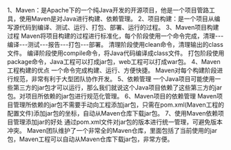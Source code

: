 1、Maven：是Apache下的一个纯Java开发的开源项目，他是一个项目管路工具，使用Maven是对Java进行构建、依赖管理。
2、项目构建：是一个项目从编写源代码到编译、测试、运行、打包、部署、运行的过程。
3、Maven项目构建过程
	Maven将项目构建的过程进行标准化，每个阶段使用一个命令完成，清理---编译---测试---报告---打包---部署。
	清理阶段使用clean命令，清理输出的class文件。
	编译阶段使用compile命令，将Java代码编译成class文件。
	打包阶段使用package命令，Java工程可以打成jar包，web工程可以打成war包。
4、Maven工程构建的优点
	一个命令完成构建、运行、方便快捷。
	Maven对每个构建阶段进行规范，非常有利于大型团队协作开发。
5、依赖管理
	一个Java项目可能使用一些第三方的jar包才可以运行，那么我们就说这个Java项目依赖了这些第三方的jar包。对项目所依赖的jar包进行规范化管理。
6、Maven项目的依赖管理
	Maven项目管理所依赖的jar包不需要手动向工程添加jar包，只需在pom.xml(Maven工程的配置文件)添加jar包的坐标，自动从Maven仓库下载jar包。
7、使用Maven依赖项目管理添加jar的好处
	通过pom.xml文件对jar包的版本进行统一管理，可避免版本冲突。
	Maven团队维护了一个非常全的Maven仓库，里面包括了当前使用的jar包，Maven工程可以自动从Maven仓库下载jar包，非常方便。